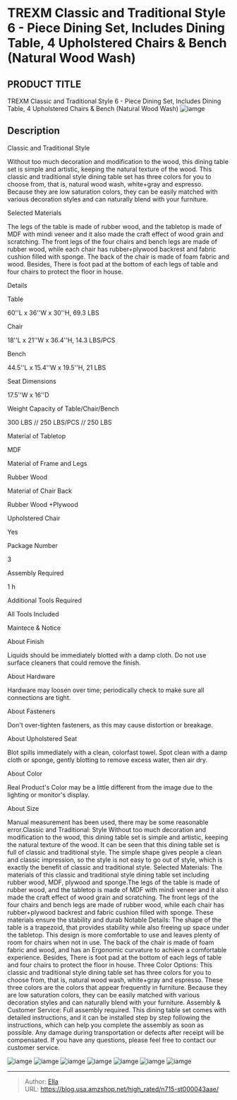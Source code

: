 # TREXM Classic and Traditional Style 6 - Piece Dining Set, Includes Dining Table, 4 Upholstered Chairs &amp; Bench (Natural Wood Wash)


## PRODUCT TITLE 

TREXM Classic and Traditional Style 6 - Piece Dining Set, Includes Dining Table, 4 Upholstered Chairs &amp; Bench (Natural Wood Wash)
![iamge](https://b2bfiles1.gigab2b.cn/image/wkseller/29/20230307_41091b4dcf0908ff0a5e8a8660eb00a4.jpg)

## Description

Classic and Traditional Style

Without too much decoration and modification to the wood, this dining table set is simple and artistic, keeping the natural texture of the wood.  This classic and traditional style dining table set has three colors for you to choose from, that is, natural wood wash, white&#43;gray and espresso. Because they are low saturation colors, they can be easily matched with various decoration styles and can naturally blend with your furniture.








Selected Materials

The legs of the table is made of rubber wood, and the tabletop is made of MDF with mindi veneer and it also made the craft effect of wood grain and scratching. The front legs of the four chairs and bench legs are made of rubber wood, while each chair has rubber&#43;plywood backrest and fabric cushion filled with sponge.  The back of the chair is made of foam fabric and wood. Besides, There is foot pad at the bottom of each legs of table and four chairs to protect the floor in house.





















Details





Table

60&#39;&#39;L x 36&#39;&#39;W x 30&#39;&#39;H, 69.3 LBS



Chair

18&#39;&#39;L x 21&#39;&#39;W x 36.4&#39;&#39;H, 14.3 LBS/PCS



Bench

44.5&#39;&#39;L x 15.4&#39;&#39;W x 19.5&#39;&#39;H, 21 LBS



Seat Dimensions

17.5&#39;&#39;W x 16&#39;&#39;D



Weight Capacity of Table/Chair/Bench

300 LBS // 250 LBS/PCS // 250 LBS



Material of Tabletop

MDF



Material of Frame and Legs

Rubber Wood



Material of Chair Back

Rubber Wood &#43;Plywood



Upholstered Chair

Yes



Package Number

3



Assembly Required

1 h



Additional Tools Required

All Tools Included






Maintece &amp; Notice





About Finish

Liquids should be immediately blotted with a damp cloth. Do not use surface cleaners that could remove the finish.



About Hardware

Hardware may loosen over time; periodically check to make sure all connections are tight.



About Fasteners

Don&#39;t over-tighten fasteners, as this may cause distortion or breakage.



About Upholstered Seat

Blot spills immediately with a clean, colorfast towel. Spot clean with a damp cloth or sponge, gently blotting to remove excess water, then air dry.



About Color

Real Product&#39;s Color may be a little different from the image due to the lighting or monitor&#39;s display.



About Size

Manual measurement has been used, there may be some reasonable error.Classic and Traditional: Style Without too much decoration and modification to the wood, this dining table set is simple and artistic, keeping the natural texture of the wood. It can be seen that this dining table set is full of classic and traditional style. The simple shape gives people a clean and classic impression, so the style is not easy to go out of style, which is exactly the benefit of classic and traditional style.
Selected Materials: The materials of this classic and traditional style dining table set including rubber wood, MDF, plywood and sponge.The legs of the table is made of rubber wood, and the tabletop is made of MDF with mindi veneer and it also made the craft effect of wood grain and scratching. The front legs of the four chairs and bench legs are made of rubber wood, while each chair has rubber&#43;plywood backrest and fabric cushion filled with sponge. These materials ensure the stability and durab
Notable Details: The shape of the table is a trapezoid, that provides stability while also freeing up space under the tabletop. This design is more comfortable to use and leaves plenty of room for chairs when not in use. The back of the chair is made of foam fabric and wood, and has an Ergonomic curvature to achieve a comfortable experience. Besides, There is foot pad at the bottom of each legs of table and four chairs to protect the floor in house.
Three Color Options:  This classic and traditional style dining table set has three colors for you to choose from, that is, natural wood wash, white&#43;gray and espresso. These three colors are the colors that appear frequently in furniture. Because they are low saturation colors, they can be easily matched with various decoration styles and can naturally blend with your furniture.
Assembly &amp; Customer Service: Full assembly required. This dining table set comes with detailed instructions, and it can be installed step by step following the instructions, which can help you complete the assembly as soon as possible. Any damage during transportation or defects after receipt will be compensated. If you have any questions, please feel free to contact our customer service.






![iamge](https://b2bfiles1.gigab2b.cn/image/wkseller/29/20230215_8770f2866ce86a7ff4518024d3d5c568.jpg)
![iamge](https://b2bfiles1.gigab2b.cn/image/wkseller/29/20220921_e32f7201b4951c05cc493e4e26e51294.jpg)
![iamge](https://b2bfiles1.gigab2b.cn/image/wkseller/29/20230215_3e1e8302db1a0db66a13e81d29b83dab.jpg)
![iamge](https://b2bfiles1.gigab2b.cn/image/wkseller/29/20230215_67f8a7708235c7deee7dbad72ce96fc8.jpg)
![iamge](https://b2bfiles1.gigab2b.cn/image/wkseller/29/20230215_0fa8ca62dbebac58e57100c1ee467998.jpg)
![iamge](https://b2bfiles1.gigab2b.cn/image/wkseller/29/20230215_2788bc8ad15cadc06ced04029a35cc10.jpg)
![iamge](https://b2bfiles1.gigab2b.cn/image/wkseller/29/20230213_1f380fe63c6f419edbcc8a437cc103ae.jpg)


---

> Author: [Ella](https://blog.usa.amzshop.net/)  
> URL: https://blog.usa.amzshop.net/high_rated/n715-st000043aae/  

